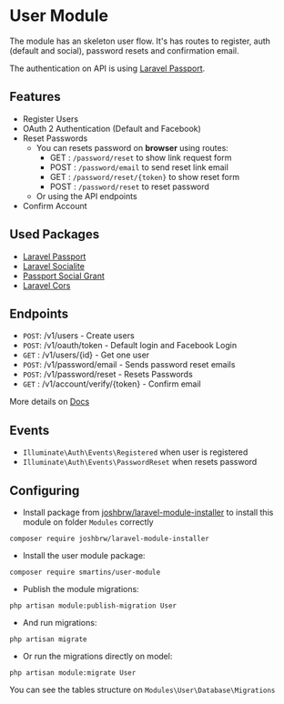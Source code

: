 # User Module

The module has an skeleton user flow. 
It's has routes to register, auth (default and social), password resets and confirmation email.

The authentication on API is using [Laravel Passport](https://laravel.com/docs/5.5/passport). 

## Features

- Register Users
- OAuth 2 Authentication (Default and Facebook)
- Reset Passwords
    - You can resets password on **browser** using routes:
        - GET  : `/password/reset` to show link request form
        - POST : `/password/email` to send reset link email
        - GET  : `/password/reset/{token}` to show reset form
        - POST : `/password/reset` to reset password
    - Or using the API endpoints
- Confirm Account

## Used Packages

- [Laravel Passport](https://laravel.com/docs/5.5/passport)
- [Laravel Socialite](https://github.com/laravel/socialite)
- [Passport Social Grant](https://github.com/adaojunior/passport-social-grant)
- [Laravel Cors](https://github.com/barryvdh/laravel-cors)

## Endpoints

- `POST`: /v1/users                     - Create users
- `POST`: /v1/oauth/token               - Default login and Facebook Login
- `GET` : /v1/users/{id}                - Get one user
- `POST`: /v1/password/email            - Sends password reset emails
- `POST`: /v1/password/reset            - Resets Passwords
- `GET` : /v1/account/verify/{token}    - Confirm email

More details on [Docs](https://app.swaggerhub.com/apis/sfelix-martins/LaravelRobustAPI/1.0.0)

## Events

- `Illuminate\Auth\Events\Registered` when user is registered
- `Illuminate\Auth\Events\PasswordReset` when resets password


## Configuring

- Install package from [joshbrw/laravel-module-installer](https://github.com/joshbrw/laravel-module-installer) to install this module on folder `Modules` correctly

```console
composer require joshbrw/laravel-module-installer
```

- Install the user module package:

```console
composer require smartins/user-module
```

- Publish the module migrations:

```console
php artisan module:publish-migration User
```

- And run migrations:

```console
php artisan migrate
```

- Or run the migrations directly on model:

```console
php artisan module:migrate User
```

You can see the tables structure on `Modules\User\Database\Migrations`

